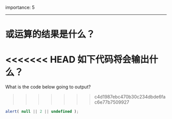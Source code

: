 importance: 5

---

# 或运算的结果是什么？

<<<<<<< HEAD
如下代码将会输出什么？
=======
What is the code below going to output?
>>>>>>> c4d1987ebc470b30c234dbde6fac6e77b7509927

```js
alert( null || 2 || undefined );
```

